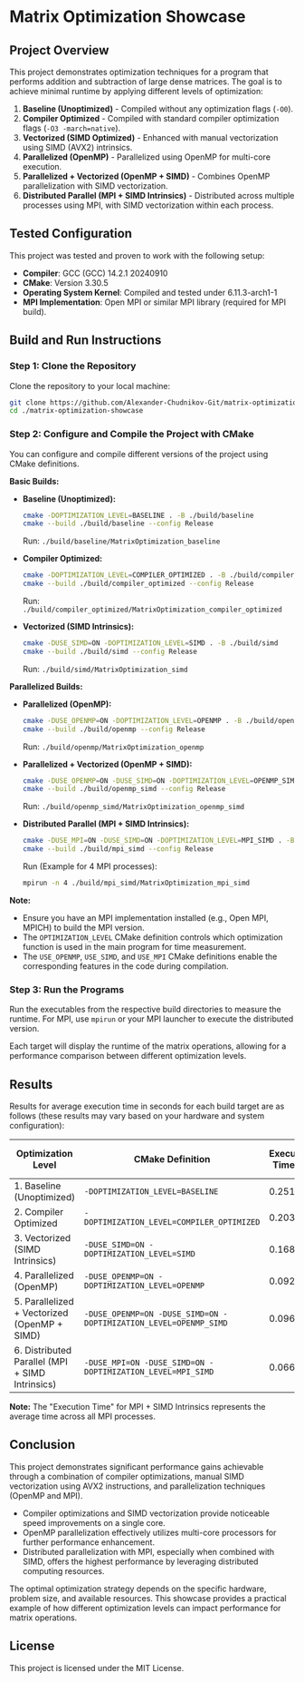 # Matrix Optimization Showcase

## Project Overview
This project demonstrates optimization techniques for a program that performs addition and subtraction of large dense matrices. The goal is to achieve minimal runtime by applying different levels of optimization:

1. **Baseline (Unoptimized)** - Compiled without any optimization flags (`-O0`).
2. **Compiler Optimized** - Compiled with standard compiler optimization flags (`-O3 -march=native`).
3. **Vectorized (SIMD Optimized)** - Enhanced with manual vectorization using SIMD (AVX2) intrinsics.
4. **Parallelized (OpenMP)** - Parallelized using OpenMP for multi-core execution.
5. **Parallelized + Vectorized (OpenMP + SIMD)** - Combines OpenMP parallelization with SIMD vectorization.
6. **Distributed Parallel (MPI + SIMD Intrinsics)** - Distributed across multiple processes using MPI, with SIMD vectorization within each process.

## Tested Configuration
This project was tested and proven to work with the following setup:
- **Compiler**: GCC (GCC) 14.2.1 20240910
- **CMake**: Version 3.30.5
- **Operating System Kernel**: Compiled and tested under 6.11.3-arch1-1
- **MPI Implementation**: Open MPI or similar MPI library (required for MPI build).

## Build and Run Instructions

### Step 1: Clone the Repository
Clone the repository to your local machine:
```bash
git clone https://github.com/Alexander-Chudnikov-Git/matrix-optimization-showcase.git
cd ./matrix-optimization-showcase
```

### Step 2: Configure and Compile the Project with CMake

You can configure and compile different versions of the project using CMake definitions.

**Basic Builds:**

* **Baseline (Unoptimized):**
  ```bash
  cmake -DOPTIMIZATION_LEVEL=BASELINE . -B ./build/baseline
  cmake --build ./build/baseline --config Release
  ```
  Run: `./build/baseline/MatrixOptimization_baseline`

* **Compiler Optimized:**
  ```bash
  cmake -DOPTIMIZATION_LEVEL=COMPILER_OPTIMIZED . -B ./build/compiler_optimized
  cmake --build ./build/compiler_optimized --config Release
  ```
  Run: `./build/compiler_optimized/MatrixOptimization_compiler_optimized`

* **Vectorized (SIMD Intrinsics):**
  ```bash
  cmake -DUSE_SIMD=ON -DOPTIMIZATION_LEVEL=SIMD . -B ./build/simd
  cmake --build ./build/simd --config Release
  ```
  Run: `./build/simd/MatrixOptimization_simd`


**Parallelized Builds:**

* **Parallelized (OpenMP):**
  ```bash
  cmake -DUSE_OPENMP=ON -DOPTIMIZATION_LEVEL=OPENMP . -B ./build/openmp
  cmake --build ./build/openmp --config Release
  ```
  Run: `./build/openmp/MatrixOptimization_openmp`

* **Parallelized + Vectorized (OpenMP + SIMD):**
  ```bash
  cmake -DUSE_OPENMP=ON -DUSE_SIMD=ON -DOPTIMIZATION_LEVEL=OPENMP_SIMD . -B ./build/openmp_simd
  cmake --build ./build/openmp_simd --config Release
  ```
  Run: `./build/openmp_simd/MatrixOptimization_openmp_simd`

* **Distributed Parallel (MPI + SIMD Intrinsics):**
  ```bash
  cmake -DUSE_MPI=ON -DUSE_SIMD=ON -DOPTIMIZATION_LEVEL=MPI_SIMD . -B ./build/mpi_simd
  cmake --build ./build/mpi_simd --config Release
  ```
  Run (Example for 4 MPI processes):
  ```bash
  mpirun -n 4 ./build/mpi_simd/MatrixOptimization_mpi_simd
  ```

**Note:**
*  Ensure you have an MPI implementation installed (e.g., Open MPI, MPICH) to build the MPI version.
*  The `OPTIMIZATION_LEVEL` CMake definition controls which optimization function is used in the main program for time measurement.
*  The `USE_OPENMP`, `USE_SIMD`, and `USE_MPI` CMake definitions enable the corresponding features in the code during compilation.

### Step 3: Run the Programs

Run the executables from the respective build directories to measure the runtime. For MPI, use `mpirun` or your MPI launcher to execute the distributed version.

Each target will display the runtime of the matrix operations, allowing for a performance comparison between different optimization levels.

## Results
Results for average execution time in seconds for each build target are as follows (these results may vary based on your hardware and system configuration):

| Optimization Level                       | CMake Definition                                    | Execution Time (s) | Speedup (vs Baseline) |
|------------------------------------------|-----------------------------------------------------|--------------------|-----------------------|
| 1. Baseline (Unoptimized)              | `-DOPTIMIZATION_LEVEL=BASELINE`                     | 0.251              | 1.00                  |
| 2. Compiler Optimized                   | `-DOPTIMIZATION_LEVEL=COMPILER_OPTIMIZED`           | 0.203              | 1.24                  |
| 3. Vectorized (SIMD Intrinsics)           | `-DUSE_SIMD=ON -DOPTIMIZATION_LEVEL=SIMD`           | 0.168              | 1.49                  |
| 4. Parallelized (OpenMP)                  | `-DUSE_OPENMP=ON -DOPTIMIZATION_LEVEL=OPENMP`         | 0.092              | 2.73                  |
| 5. Parallelized + Vectorized (OpenMP + SIMD) | `-DUSE_OPENMP=ON -DUSE_SIMD=ON -DOPTIMIZATION_LEVEL=OPENMP_SIMD` | 0.096              | 2.61                  |
| 6. Distributed Parallel (MPI + SIMD Intrinsics) | `-DUSE_MPI=ON -DUSE_SIMD=ON -DOPTIMIZATION_LEVEL=MPI_SIMD`     | 0.066              | 3.80                  |

**Note:** The "Execution Time" for MPI + SIMD Intrinsics represents the average time across all MPI processes.

## Conclusion
This project demonstrates significant performance gains achievable through a combination of compiler optimizations, manual SIMD vectorization using AVX2 instructions, and parallelization techniques (OpenMP and MPI).

- Compiler optimizations and SIMD vectorization provide noticeable speed improvements on a single core.
- OpenMP parallelization effectively utilizes multi-core processors for further performance enhancement.
- Distributed parallelization with MPI, especially when combined with SIMD, offers the highest performance by leveraging distributed computing resources.

The optimal optimization strategy depends on the specific hardware, problem size, and available resources. This showcase provides a practical example of how different optimization levels can impact performance for matrix operations.

## License
This project is licensed under the MIT License.
